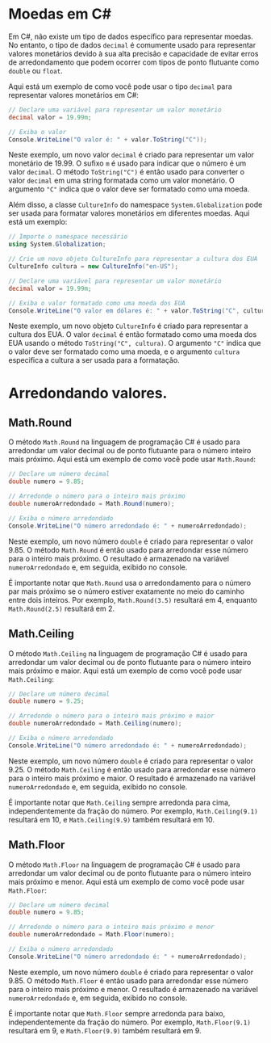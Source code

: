 # Moedas em C#

Em C#, não existe um tipo de dados específico para representar moedas. No entanto, o tipo de dados `decimal` é comumente usado para representar valores monetários devido à sua alta precisão e capacidade de evitar erros de arredondamento que podem ocorrer com tipos de ponto flutuante como `double` ou `float`.

Aqui está um exemplo de como você pode usar o tipo `decimal` para representar valores monetários em C#:

```csharp
// Declare uma variável para representar um valor monetário
decimal valor = 19.99m;

// Exiba o valor
Console.WriteLine("O valor é: " + valor.ToString("C"));
```

Neste exemplo, um novo valor `decimal` é criado para representar um valor monetário de 19.99. O sufixo `m` é usado para indicar que o número é um valor `decimal`. O método `ToString("C")` é então usado para converter o valor `decimal` em uma string formatada como um valor monetário. O argumento `"C"` indica que o valor deve ser formatado como uma moeda.

Além disso, a classe `CultureInfo` do namespace `System.Globalization` pode ser usada para formatar valores monetários em diferentes moedas. Aqui está um exemplo:

```csharp
// Importe o namespace necessário
using System.Globalization;

// Crie um novo objeto CultureInfo para representar a cultura dos EUA
CultureInfo cultura = new CultureInfo("en-US");

// Declare uma variável para representar um valor monetário
decimal valor = 19.99m;

// Exiba o valor formatado como uma moeda dos EUA
Console.WriteLine("O valor em dólares é: " + valor.ToString("C", cultura));
```

Neste exemplo, um novo objeto `CultureInfo` é criado para representar a cultura dos EUA. O valor `decimal` é então formatado como uma moeda dos EUA usando o método `ToString("C", cultura)`. O argumento `"C"` indica que o valor deve ser formatado como uma moeda, e o argumento `cultura` especifica a cultura a ser usada para a formatação. 

# Arredondando valores.

## Math.Round
O método `Math.Round` na linguagem de programação C# é usado para arredondar um valor decimal ou de ponto flutuante para o número inteiro mais próximo. Aqui está um exemplo de como você pode usar `Math.Round`:

```csharp
// Declare um número decimal
double numero = 9.85;

// Arredonde o número para o inteiro mais próximo
double numeroArredondado = Math.Round(numero);

// Exiba o número arredondado
Console.WriteLine("O número arredondado é: " + numeroArredondado);
```

Neste exemplo, um novo número `double` é criado para representar o valor 9.85. O método `Math.Round` é então usado para arredondar esse número para o inteiro mais próximo. O resultado é armazenado na variável `numeroArredondado` e, em seguida, exibido no console.

É importante notar que `Math.Round` usa o arredondamento para o número par mais próximo se o número estiver exatamente no meio do caminho entre dois inteiros. Por exemplo, `Math.Round(3.5)` resultará em 4, enquanto `Math.Round(2.5)` resultará em 2.

## Math.Ceiling
O método `Math.Ceiling` na linguagem de programação C# é usado para arredondar um valor decimal ou de ponto flutuante para o número inteiro mais próximo e maior. Aqui está um exemplo de como você pode usar `Math.Ceiling`:

```csharp
// Declare um número decimal
double numero = 9.25;

// Arredonde o número para o inteiro mais próximo e maior
double numeroArredondado = Math.Ceiling(numero);

// Exiba o número arredondado
Console.WriteLine("O número arredondado é: " + numeroArredondado);
```

Neste exemplo, um novo número `double` é criado para representar o valor 9.25. O método `Math.Ceiling` é então usado para arredondar esse número para o inteiro mais próximo e maior. O resultado é armazenado na variável `numeroArredondado` e, em seguida, exibido no console.

É importante notar que `Math.Ceiling` sempre arredonda para cima, independentemente da fração do número. Por exemplo, `Math.Ceiling(9.1)` resultará em 10, e `Math.Ceiling(9.9)` também resultará em 10.

## Math.Floor
O método `Math.Floor` na linguagem de programação C# é usado para arredondar um valor decimal ou de ponto flutuante para o número inteiro mais próximo e menor. Aqui está um exemplo de como você pode usar `Math.Floor`:

```csharp
// Declare um número decimal
double numero = 9.85;

// Arredonde o número para o inteiro mais próximo e menor
double numeroArredondado = Math.Floor(numero);

// Exiba o número arredondado
Console.WriteLine("O número arredondado é: " + numeroArredondado);
```

Neste exemplo, um novo número `double` é criado para representar o valor 9.85. O método `Math.Floor` é então usado para arredondar esse número para o inteiro mais próximo e menor. O resultado é armazenado na variável `numeroArredondado` e, em seguida, exibido no console.

É importante notar que `Math.Floor` sempre arredonda para baixo, independentemente da fração do número. Por exemplo, `Math.Floor(9.1)` resultará em 9, e `Math.Floor(9.9)` também resultará em 9.

